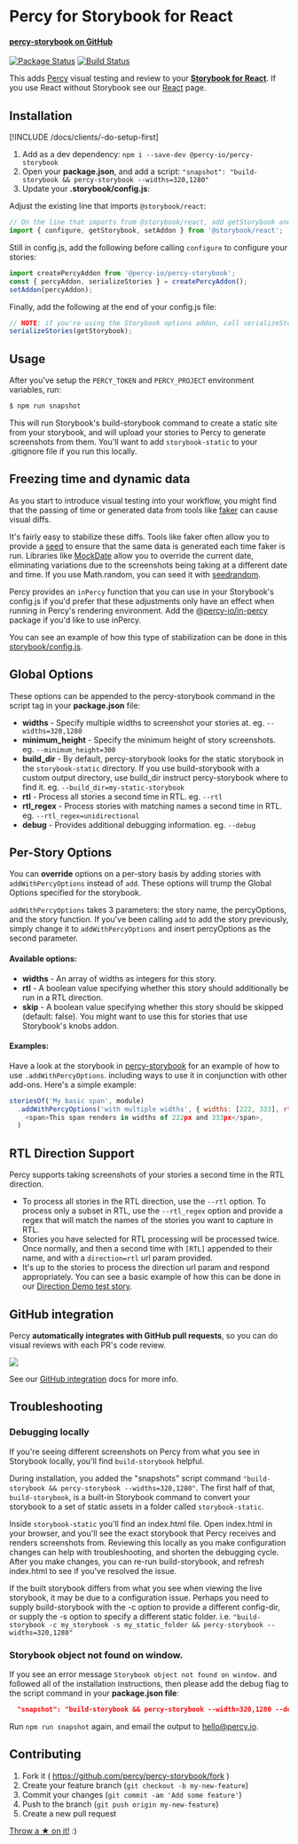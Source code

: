 # Percy for Storybook for React
#### [percy-storybook on GitHub <i class="fa fa-github" aria-hidden="true"></i>](https://github.com/percy/percy-storybook)

[![Package Status](https://img.shields.io/npm/v/@percy-io/percy-storybook.svg)](https://www.npmjs.com/package/@percy-io/percy-storybook)
[![Build Status](https://travis-ci.org/percy/percy-storybook.svg?branch=master)](https://travis-ci.org/percy/percy-storybook)

This adds [Percy](https://percy.io) visual testing and review to your [**Storybook for React**](https://storybook.js.org/).  If you use React without Storybook see our [React](/docs/clients/javascript/react) page.

## Installation

[!INCLUDE /docs/clients/-do-setup-first]

1. Add as a dev dependency: `npm i --save-dev @percy-io/percy-storybook`
1. Open your **package.json**, and add a script: `"snapshot": "build-storybook && percy-storybook --widths=320,1280"`
1. Update your **.storybook/config.js**:

Adjust the existing line that imports `@storybook/react`:

```javascript
// On the line that imports from @storybook/react, add getStorybook and setAddon
import { configure, getStorybook, setAddon } from '@storybook/react';
```

Still in config.js, add the following before calling `configure` to configure your stories:

```javascript
import createPercyAddon from '@percy-io/percy-storybook';
const { percyAddon, serializeStories } = createPercyAddon();
setAddon(percyAddon);  
```

Finally, add the following at the end of your config.js file:

```javascript
// NOTE: if you're using the Storybook options addon, call serializeStories *BEFORE* the setOptions call
serializeStories(getStorybook);
```


## Usage

After you've setup the `PERCY_TOKEN` and `PERCY_PROJECT` environment variables, run:

```bash
$ npm run snapshot
```

This will run Storybook's build-storybook command to create a static site from your storybook, and will upload your stories to Percy to generate screenshots from them.  You'll want to add `storybook-static` to your .gitignore file if you run this locally.

## Freezing time and dynamic data

As you start to introduce visual testing into your workflow, you might find that the passing of time or generated data from tools like [faker](https://github.com/marak/Faker.js/) can cause visual diffs.

It's fairly easy to stabilize these diffs. Tools like faker often allow you to provide a [seed](https://github.com/marak/Faker.js/#setting-a-randomness-seed) to ensure that the same data is generated each time faker is run. Libraries like [MockDate](https://github.com/boblauer/MockDate) allow you to override the current date, eliminating variations due to the screenshots being taking at a different date and time. If you use Math.random, you can seed it with [seedrandom](https://github.com/davidbau/seedrandom).

Percy provides an `inPercy` function that you can use in your Storybook's config.js if you'd prefer that these adjustments only have an effect when running in Percy's rendering environment.  Add the [@percy-io/in-percy](https://www.npmjs.com/package/@percy-io/in-percy) package if you'd like to use inPercy.

You can see an example of how this type of stabilization can be done in this  [storybook/config.js](https://github.com/percy/percy-storybook/blob/master/integration-tests/storybook-for-react/storybook/config.js).


## Global Options

These options can be appended to the percy-storybook command in the script tag in your **package.json** file:

* **widths** - Specify multiple widths to screenshot your stories at.  eg. `--widths=320,1280`
* **minimum_height** - Specify the minimum height of story screenshots.  eg. `--minimum_height=300`
* **build_dir** - By default, percy-storybook looks for the static storybook in the `storybook-static` directory.  If you use build-storybook with a custom output directory, use build_dir instruct percy-storybook where to find it. eg. `--build_dir=my-static-storybook`
* **rtl** - Process all stories a second time in RTL.  eg. `--rtl`
* **rtl_regex** - Process stories with matching names a second time in RTL. eg. `--rtl_regex=unidirectional`
* **debug** - Provides additional debugging information. eg. `--debug`


## Per-Story Options

You can **override** options on a per-story basis by adding stories with `addWithPercyOptions` instead of `add`.  These options will trump the Global Options specified for the storybook.

`addWithPercyOptions` takes 3 parameters: the story name, the percyOptions, and the story function.  If you've been calling `add` to add the story previously, simply change it to `addWithPercyOptions` and insert percyOptions as the second parameter.

#### Available options:

* **widths** - An array of widths as integers for this story.
* **rtl** - A boolean value specifying whether this story should additionally be run in a RTL direction.
* **skip** - A boolean value specifying whether this story should be skipped (default: false).  You might want to use this for stories that use Storybook's knobs addon.

#### Examples:
Have a look at the storybook in [percy-storybook](https://github.com/percy/percy-storybook/tree/master/integration-tests/storybook-for-react) for an example of how to use `.addWithPercyOptions`. including ways to use it in conjunction with other add-ons.  Here's a simple example:

```javascript
storiesOf('My basic span', module)
  .addWithPercyOptions('with multiple widths', { widths: [222, 333], rtl: true }, () =>
    <span>This span renders in widths of 222px and 333px</span>,
  )
```



## RTL Direction Support

Percy supports taking screenshots of your stories a second time in the RTL direction.

* To process all stories in the RTL direction, use the `--rtl` option.  To process only a subset in RTL, use the `--rtl_regex` option and provide a regex that will match the names of the stories you want to capture in RTL.
* Stories you have selected for RTL processing will be processed twice.  Once normally, and then a second time with `[RTL]` appended to their name, and with a `direction=rtl` url param provided.
* It's up to the stories to process the direction url param and respond appropriately.  You can see a basic example of how this can be done in our [Direction Demo test story](https://github.com/percy/percy-storybook/blob/master/integration-tests/storybook-for-react/stories/index.js).

## GitHub integration

Percy **automatically integrates with GitHub pull requests**, so you can do visual reviews with each PR's code review.

![](https://cloud.githubusercontent.com/assets/75300/13929974/13750b2c-ef5a-11e5-9a87-3ad3b335cc0d.png)

See our [GitHub integration](/docs/integrations/github) docs for more info.

## Troubleshooting

### Debugging locally

If you're seeing different screenshots on Percy from what you see in Storybook locally, you'll find `build-storybook` helpful.

During installation, you added the "snapshots" script command `"build-storybook && percy-storybook --widths=320,1280"`.  The first half of that, `build-storybook`, is a built-in Storybook command to convert your storybook to a set of static assets in a folder called `storybook-static`.

Inside `storybook-static` you'll find an index.html file. Open index.html in your browser, and you'll see the exact storybook that Percy receives and renders screenshots from. Reviewing this locally as you make configuration changes can help with troubleshooting, and shorten the debugging cycle.  After you make changes, you can re-run build-storybook, and refresh index.html to see if you've resolved the issue.

If the built storybook differs from what you see when viewing the live storybook, it may be due to a configuration issue.  Perhaps you need to supply build-storybook with the -c option to provide a different config-dir, or supply the -s option to specify a different static folder.  i.e. `"build-storybook -c my_storybook -s my_static_folder && percy-storybook --widths=320,1280"`

### Storybook object not found on window.

If you see an error message `Storybook object not found on window.` and followed all of the installation instructions, then please add the debug flag to the script command in your **package.json file**:

```json
  "snapshot": "build-storybook && percy-storybook --width=320,1280 --debug"
```

Run `npm run snapshot` again, and email the output to [hello@percy.io](mailto:hello@percy.io).


## Contributing

1. Fork it ( https://github.com/percy/percy-storybook/fork )
2. Create your feature branch (`git checkout -b my-new-feature`)
3. Commit your changes (`git commit -am 'Add some feature'`)
4. Push to the branch (`git push origin my-new-feature`)
5. Create a new pull request

[Throw a ★ on it!](https://github.com/percy/percy-storybook) :)
